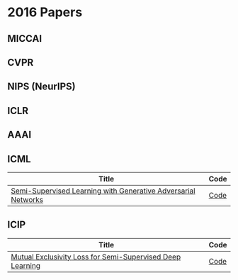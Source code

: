 # 2016 Papers

## MICCAI

## CVPR

## NIPS (NeurIPS)

## ICLR

## AAAI

## ICML

| Title | Code |
| ----- | ---- |
| [Semi-Supervised Learning with Generative Adversarial Networks](https://arxiv.org/abs/1606.01583) | [Code](https://github.com/carpedm20/DCGAN-tensorflow) |

## ICIP

| Title | Code |
| ----- | ---- |
| [Mutual Exclusivity Loss for Semi-Supervised Deep Learning](https://arxiv.org/abs/1606.03141) | [Code](https://github.com/carpedm20/DCGAN-tensorflow) |
